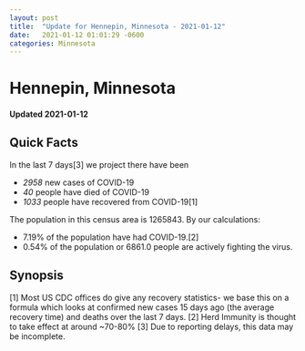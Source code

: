 ```yaml
---
layout: post
title:  "Update for Hennepin, Minnesota - 2021-01-12"
date:   2021-01-12 01:01:29 -0600
categories: Minnesota
---
```


# Hennepin, Minnesota
#### Updated 2021-01-12

## Quick Facts

In the last 7 days[3] we project there have been
- *2958* new cases of COVID-19
- *40* people have died of COVID-19
- *1033* people have recovered from COVID-19[1]

The population in this census area is 1265843. By our calculations:
- 7.19% of the population have had COVID-19.[2]
- 0.54% of the population or 6861.0 people are actively fighting the virus.

## Synopsis




[1] Most US CDC offices do give any recovery statistics- we base this on a formula which looks at confirmed new cases
15 days ago (the average recovery time) and deaths over the last 7 days.
[2] Herd Immunity is thought to take effect at around ~70-80%
[3] Due to reporting delays, this data may be incomplete. 
    